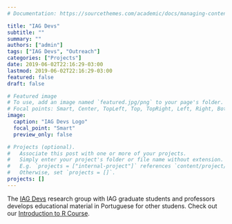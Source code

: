 ```yaml
---
# Documentation: https://sourcethemes.com/academic/docs/managing-content/

title: "IAG Devs"
subtitle: ""
summary: ""
authors: ["admin"]
tags: ["IAG Devs", "Outreach"]
categories: ["Projects"]
date: 2019-06-02T22:16:29-03:00
lastmod: 2019-06-02T22:16:29-03:00
featured: false
draft: false

# Featured image
# To use, add an image named `featured.jpg/png` to your page's folder.
# Focal points: Smart, Center, TopLeft, Top, TopRight, Left, Right, BottomLeft, Bottom, BottomRight.
image:
  caption: "IAG Devs Logo"
  focal_point: "Smart"
  preview_only: false

# Projects (optional).
#   Associate this post with one or more of your projects.
#   Simply enter your project's folder or file name without extension.
#   E.g. `projects = ["internal-project"]` references `content/project/deep-learning/index.md`.
#   Otherwise, set `projects = []`.
projects: []
---
```


The [IAG Devs](https://github.com/iagdevs) research group with IAG graduate students and professors develops educational material in Portuguese for other studens. Check out our [Introduction to R Course](https://github.com/iagdevs/cursoR).
